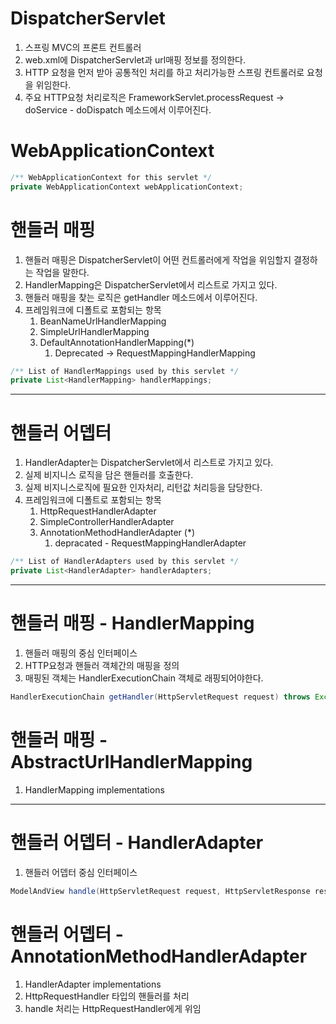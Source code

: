 # DispatcherServlet
1. 스프링 MVC의 프론트 컨트롤러
1. web.xml에 DispatcherServlet과 url매핑 정보를 정의한다.
1. HTTP 요청을 먼저 받아 공통적인 처리를 하고 처리가능한 스프링 컨트롤러로 요청을 위임한다.
1. 주요 HTTP요청 처리로직은 FrameworkServlet.processRequest -> doService - doDispatch 메소드에서 이루어진다.  

# WebApplicationContext
```java
/** WebApplicationContext for this servlet */
private WebApplicationContext webApplicationContext;
```

# 핸들러 매핑
1. 핸들러 매핑은 DispatcherServlet이 어떤 컨트롤러에게 작업을 위임할지 결정하는 작업을 말한다.
1. HandlerMapping은 DispatcherServlet에서 리스트로 가지고 있다.
1. 핸들러 매핑을 찾는 로직은 getHandler 메소드에서 이루어진다.
1. 프레임워크에 디폴트로 포함되는 항목
    1. BeanNameUrlHandlerMapping
    1. SimpleUrlHandlerMapping
    1. DefaultAnnotationHandlerMapping(*) 
        1. Deprecated -> RequestMappingHandlerMapping

```java
/** List of HandlerMappings used by this servlet */
private List<HandlerMapping> handlerMappings;
```

--- 

# 핸들러 어뎁터
1. HandlerAdapter는 DispatcherServlet에서 리스트로 가지고 있다.
1. 실제 비지니스 로직을 담은 핸들러를 호출한다. 
1. 실제 비지니스로직에 필요한 인자처리, 리턴값 처리등을 담당한다.
1. 프레임워크에 디폴트로 포함되는 항목
    1. HttpRequestHandlerAdapter
    1. SimpleControllerHandlerAdapter
    1. AnnotationMethodHandlerAdapter (*)
        1. depracated - RequestMappingHandlerAdapter

```java 
/** List of HandlerAdapters used by this servlet */
private List<HandlerAdapter> handlerAdapters;
```

---

# 핸들러 매핑 - HandlerMapping
1. 핸들러 매핑의 중심 인터페이스
1. HTTP요청과 핸들러 객체간의 매핑을 정의
1. 매핑된 객체는 HandlerExecutionChain 객체로 래핑되어야한다. 

```java
HandlerExecutionChain getHandler(HttpServletRequest request) throws Exception; 
```

# 핸들러 매핑 - AbstractUrlHandlerMapping 
1. HandlerMapping implementations

---

# 핸들러 어뎁터 - HandlerAdapter
1. 핸들러 어뎁터 중심 인터페이스

```java
ModelAndView handle(HttpServletRequest request, HttpServletResponse response, Object handler) throws Exception;
```

# 핸들러 어뎁터 - AnnotationMethodHandlerAdapter
1. HandlerAdapter implementations
1. HttpRequestHandler 타입의 핸들러를 처리
1. handle 처리는 HttpRequestHandler에게 위임